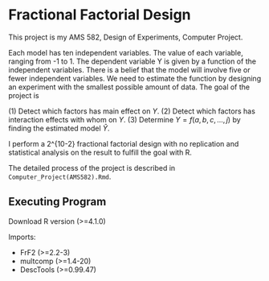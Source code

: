 # Fractional Factorial Design
This project is my AMS 582, Design of Experiments, Computer Project. 

Each model has ten independent variables. The value of each variable, ranging from -1 to 1. The dependent variable Y is given by a function of the independent variables. There is a belief that the model will involve five or fewer independent variables. We need to estimate the function by designing an experiment with the smallest possible amount of data. The goal of the project is 

(1) Detect which factors has main effect on $Y$.
(2) Detect which factors has interaction effects with whom on $Y$.
(3) Determine $Y=f(a,b,c,...,j)$ by finding the estimated model $\hat{Y}$.  

I perform a 2^{10-2} fractional factorial design with no replication and statistical analysis on the result to fulfill the goal with R. 

The detailed process of the project is described in `Computer_Project(AMS582).Rmd`. 
## Executing Program
Download R version (>=4.1.0)

Imports: 
* FrF2 (>=2.2-3) 
* multcomp (>=1.4-20)
* DescTools (>=0.99.47)
